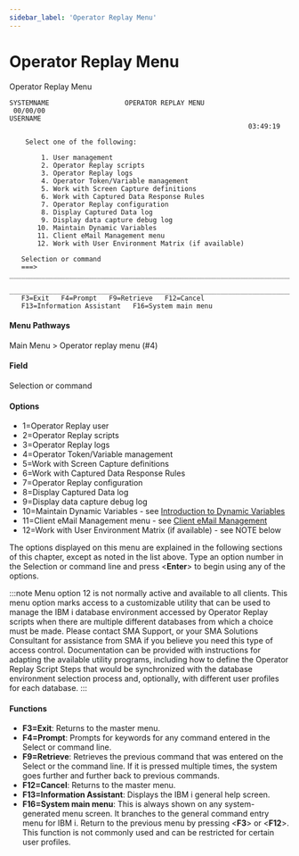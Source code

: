 ```yaml
---
sidebar_label: 'Operator Replay Menu'
---
```


# Operator Replay Menu

Operator Replay Menu
```
SYSTEMNAME                   OPERATOR REPLAY MENU                      00/00/00
USERNAME                                                               03:49:19 

    Select one of the following:

        1. User management         
        2. Operator Replay scripts
        3. Operator Replay logs         
        4. Operator Token/Variable management
        5. Work with Screen Capture definitions         
        6. Work with Captured Data Response Rules
        7. Operator Replay configuration          
        8. Display Captured Data log
        9. Display data capture debug log
       10. Maintain Dynamic Variables                      
       11. Client eMail Management menu                    
       12. Work with User Environment Matrix (if available)

   Selection or command
   ===> ________________________________________________________________________
  ______________________________________________________________________________
   F3=Exit   F4=Prompt   F9=Retrieve   F12=Cancel
   F13=Information Assistant   F16=System main menu

```

#### Menu Pathways

Main Menu > Operator replay menu (#4)

#### Field

Selection or command

#### Options

- 1=Operator Replay user
- 2=Operator Replay scripts
- 3=Operator Replay logs
- 4=Operator Token/Variable management
- 5=Work with Screen Capture definitions
- 6=Work with Captured Data Response Rules
- 7=Operator Replay configuration
- 8=Display Captured Data log
- 9=Display data capture debug log
- 10=Maintain Dynamic Variables - see [Introduction to Dynamic Variables](/dynamic-variables/overview#introduction-to-dynamic-variables)                     
- 11=Client eMail Management menu - see [Client eMail Management](/events-utilities/client-email#client-email-feature-replacement)                   
- 12=Work with User Environment Matrix (if available) - see NOTE below

The options displayed on this menu are explained in the following sections of this chapter, except as noted in the list above. Type an option number in the Selection or command line and press <**Enter**> to begin using any of the options. 

:::note
Menu option 12 is not normally active and available to all clients. This menu option marks access to a customizable utility that can be used to manage the IBM i database environment accessed by Operator Replay scripts when there are multiple different databases from which a choice must be made.  Please contact SMA Support, or your SMA Solutions Consultant for assistance from SMA if you believe you need this type of access control.  Documentation can be provided with instructions for adapting the available utility programs, including how to define the Operator Replay Script Steps that would be synchronized with the database environment selection process and, optionally, with different user profiles for each database.
:::

#### Functions

- **F3=Exit**: Returns to the master menu.
- **F4=Prompt**: Prompts for keywords for any command entered in the Select or command line.
- **F9=Retrieve**: Retrieves the previous command that was entered on the Select or the command line. If it is pressed multiple times, the system goes further and further back to previous commands.
- **F12=Cancel**: Returns to the master menu.
- **F13=Information Assistant**: Displays the IBM i general help screen.
- **F16=System main menu**: This is always shown on any system-generated menu screen. It branches to the general command entry menu for IBM i. Return to the previous menu by pressing
    <**F3**> or <**F12**>. This function is not commonly used and can be restricted for certain user profiles.
